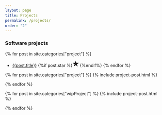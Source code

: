 ```yaml
---
layout: page
title: Projects
permalink: /projects/
order: "2"
---
```


<h3><b>Software projects</b></h3>

{% for post in site.categories["project"] %}

- [{{post.title}}](#{{post.ref}}) {%if post.star %}![](/assets/images/star.jpg) {%endif%}
  {% endfor %}


{% for post in site.categories["project"] %}
{% include project-post.html %}

{% endfor %}

{% for post in site.categories["wipProject"] %}
{% include project-post.html %}

{% endfor %}
